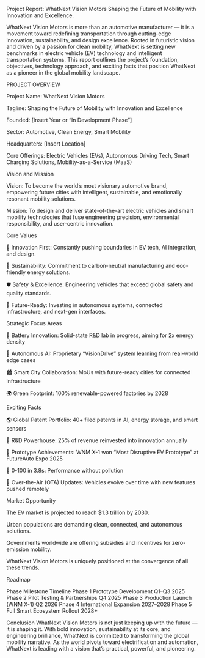 Project Report: WhatNext Vision Motors
Shaping the Future of Mobility with Innovation and Excellence.

WhatNext Vision Motors is more than an automotive manufacturer — it is a movement toward redefining transportation through cutting-edge innovation, sustainability, and design excellence. Rooted in futuristic vision and driven by a passion for clean mobility, WhatNext is setting new benchmarks in electric vehicle (EV) technology and intelligent transportation systems. This report outlines the project’s foundation, objectives, technology approach, and exciting facts that position WhatNext as a pioneer in the global mobility landscape.


PROJECT OVERVIEW 


Project Name: WhatNext Vision Motors

Tagline: Shaping the Future of Mobility with Innovation and Excellence

Founded: [Insert Year or “In Development Phase”]

Sector: Automotive, Clean Energy, Smart Mobility

Headquarters: [Insert Location]

Core Offerings: Electric Vehicles (EVs), Autonomous Driving Tech, Smart Charging Solutions, Mobility-as-a-Service (MaaS)



Vision and Mission

Vision:
To become the world’s most visionary automotive brand, empowering future cities with intelligent, sustainable, and emotionally resonant mobility solutions.

Mission:
To design and deliver state-of-the-art electric vehicles and smart mobility technologies that fuse engineering precision, environmental responsibility, and user-centric innovation.

 
 Core Values
 
 
🚀 Innovation First: Constantly pushing boundaries in EV tech, AI integration, and design.

🌱 Sustainability: Commitment to carbon-neutral manufacturing and eco-friendly energy solutions.

🛡️ Safety & Excellence: Engineering vehicles that exceed global safety and quality standards.

🤖 Future-Ready: Investing in autonomous systems, connected infrastructure, and next-gen interfaces.



Strategic Focus Areas


🔋 Battery Innovation: Solid-state R&D lab in progress, aiming for 2x energy density

🧠 Autonomous AI: Proprietary “VisionDrive” system learning from real-world edge cases

🏙️ Smart City Collaboration: MoUs with future-ready cities for connected infrastructure

🌍 Green Footprint: 100% renewable-powered factories by 2028


 Exciting Facts
 
 
🌎 Global Patent Portfolio: 40+ filed patents in AI, energy storage, and smart sensors

🧪 R&D Powerhouse: 25% of revenue reinvested into innovation annually

🏁 Prototype Achievements: WNM X-1 won “Most Disruptive EV Prototype” at FutureAuto Expo 2025

🚗 0-100 in 3.8s: Performance without pollution

📡 Over-the-Air (OTA) Updates: Vehicles evolve over time with new features pushed remotely


Market Opportunity


The EV market is projected to reach $1.3 trillion by 2030.

Urban populations are demanding clean, connected, and autonomous solutions.

Governments worldwide are offering subsidies and incentives for zero-emission mobility.

WhatNext Vision Motors is uniquely positioned at the convergence of all these trends.

Roadmap

Phase	Milestone	Timeline
Phase 1	Prototype Development	Q1–Q3 2025
Phase 2	Pilot Testing & Partnerships	Q4 2025
Phase 3	Production Launch (WNM X-1)	Q2 2026
Phase 4	International Expansion	2027–2028
Phase 5	Full Smart Ecosystem Rollout	2028+

 Conclusion
WhatNext Vision Motors is not just keeping up with the future — it is shaping it. With bold innovation, sustainability at its core, and engineering brilliance, WhatNext is committed to transforming the global mobility narrative. As the world pivots toward electrification and automation, WhatNext is leading with a vision that’s practical, powerful, and pioneering.
